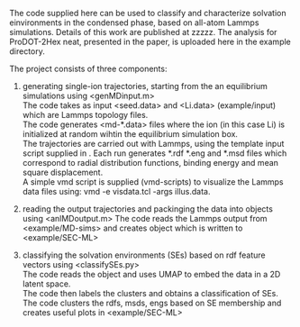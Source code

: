 The code supplied here can be used to classify and characterize solvation einvironments in the condensed phase, based on all-atom Lammps simulations.
Details of this work are published at zzzzz. The analysis for ProDOT-2Hex neat, presented in the paper, is uploaded here in the example directory.

The project consists of three components:


1) generating single-ion trajectories, starting from the an equilibrium simulations using <genMDinput.m>  
  The code takes as input <seed.data> and <Li.data> (example/input) which are Lammps topology files.  
  The code generates <md-*.data> files where the ion (in this case Li) is initialized at random wihtin the equilibrium <seed> simulation box.  
  The trajectories are carried out with Lammps, using the template input script supplied in <lammps-scripts>. Each run generates *.rdf *.eng and *.msd files which correspond to radial distribution functions, binding energy and mean square displacement.  
  A simple vmd script is supplied (vmd-scripts) to visualize the Lammps data files using: vmd -e visdata.tcl -args illus.data.
  
  
2) reading the output trajectories and packinging the data into objects <vecs> using <anlMDoutput.m>
  The code reads the Lammps output from <example/MD-sims> and creates object <vecs> which is written to <example/SEC-ML>
  
  
3) classifying the solvation environments (SEs) based on rdf feature vectors using <classifySEs.py>  
  The code reads the <vecs> object and uses UMAP to embed the data in a 2D latent space.  
  The code then labels the clusters and obtains a classification of SEs.  
  The code clusters the rdfs, msds, engs based on SE membership and creates useful plots in <example/SEC-ML>



  
